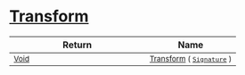 # [Transform](./Map-100663625.md)


| Return | Name | 
| --- | --- | 
| <sub>[Void](https://docs.microsoft.com/en-us/dotnet/api/System.Void)</sub><img width=200/>| <sub>[Transform](./Map-100663625.md) ( [`Signature`](./../../Signature.md) )</sub>| <br>


